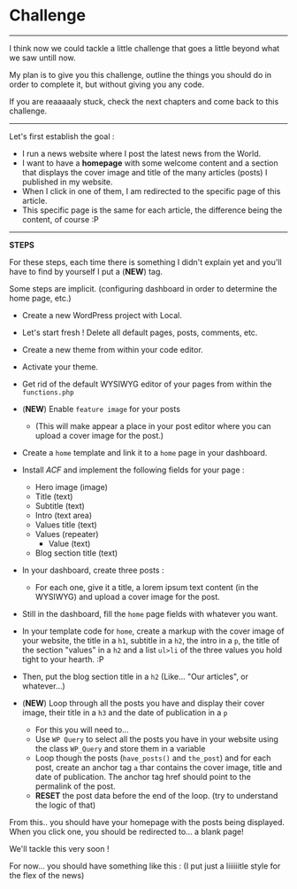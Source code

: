 # Challenge

---

I think now we could tackle a little challenge that goes a little beyond what we saw untill now.

My plan is to give you this challenge, outline the things you should do in order to complete it, but without giving you any code.

If you are reaaaaaly stuck, check the next chapters and come back to this challenge.

---

Let's first establish the goal :

- I run a news website where I post the latest news from the World.
- I want to have a **homepage** with some welcome content and a section that displays the cover image and title of the many articles (posts) I published in my website.
- When I click in one of them, I am redirected to the specific page of this article.
- This specific page is the same for each article, the difference being the content, of course :P

---

**STEPS**

For these steps, each time there is something I didn't explain yet and you'll have to find by yourself I put a (**NEW**) tag.

Some steps are implicit. (configuring dashboard in order to determine the home page, etc.)

- Create a new WordPress project with Local.
- Let's start fresh ! Delete all default pages, posts, comments, etc.
- Create a new theme from within your code editor.
- Activate your theme.
- Get rid of the default WYSIWYG editor of your pages from within the `functions.php`
- (**NEW**) Enable `feature image` for your posts
  - (This will make appear a place in your post editor where you can upload a cover image for the post.)
- Create a `home` template and link it to a `home` page in your dashboard.
- Install _ACF_ and implement the following fields for your page :

  - Hero image (image)
  - Title (text)
  - Subtitle (text)
  - Intro (text area)
  - Values title (text)
  - Values (repeater)
    - Value (text)
  - Blog section title (text)

- In your dashboard, create three posts :
  - For each one, give it a title, a lorem ipsum text content (in the WYSIWYG) and upload a cover image for the post.
- Still in the dashboard, fill the `home` page fields with whatever you want.
- In your template code for `home`, create a markup with the cover image of your website, the title in a `h1`, subtitle in a `h2`, the intro in a `p`, the title of the section "values" in a `h2` and a list `ul>li` of the three values you hold tight to your hearth. :P
- Then, put the blog section title in a `h2` (Like... "Our articles", or whatever...)
- (**NEW**) Loop through all the posts you have and display their cover image, their title in a `h3` and the date of publication in a `p`
  - For this you will need to...
  - Use `WP Query` to select all the posts you have in your website using the class `WP_Query` and store them in a variable
  - Loop though the posts (`have_posts()` and `the_post`) and for each post, create an anchor tag `a` thar contains the cover image, title and date of publication. The anchor tag href should point to the permalink of the post.
  - **RESET** the post data before the end of the loop. (try to understand the logic of that)

From this.. you should have your homepage with the posts being displayed. When you click one, you should be redirected to... a blank page!

We'll tackle this very soon !

For now... you should have something like this : (I put just a liiiiiitle style for the flex of the news)
